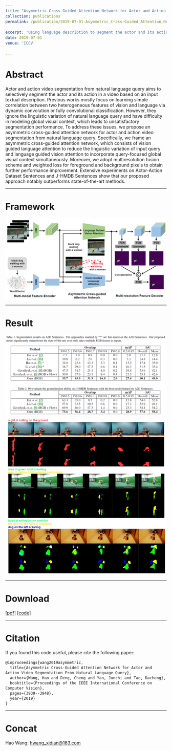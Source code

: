 ```yaml
---
title: "Asymmetric Cross-Guided Attention Network for Actor and Action Video Segmentation From Natural Language Query, ICCV 2019"
collection: publications
permalink: /publication/2019-07-01-Asymmetric_Cross-Guided_Attention_Network_for_Actor_and_Action_Video_Segmentation_From_Natural_Language_Query

excerpt: 'Using language description to segment the actor and its action in video, SOTA performance'
date: 2019-07-01
venue: 'ICCV'

---
```

# Abstract
Actor and action video segmentation from natural language query aims to selectively segment the actor and its
action in a video based on an input textual description. Previous works mostly focus on learning simple correlation between
two heterogeneous features of vision and language via dynamic convolution or fully convolutional classification.
However, they ignore the linguistic variation of natural language query and have difficulty in modeling global
visual context, which leads to unsatisfactory segmentation performance. To address these issues, we propose an asymmetric
cross-guided attention network for actor and action video segmentation from natural language query. Specifically,
we frame an asymmetric cross-guided attention network, which consists of vision guided language attention to
reduce the linguistic variation of input query and language guided vision attention to incorporate query-focused global
visual context simultaneously. Moreover, we adopt multiresolution fusion scheme and weighted loss for foreground
and background pixels to obtain further performance improvement. Extensive experiments on Actor-Action Dataset
Sentences and J-HMDB Sentences show that our proposed approach notably outperforms state-of-the-art methods.

---
# Framework
![image](/files/ICCV19/framework.png)

---
# Result
![image](/files/ICCV19/res.png)
![image](/files/ICCV19/res2.png)

---
# Download
[[pdf]](/files/ICCV19/acga.pdf)
[[code]](https://github.com/haowang1992/ACGA)


---
# Citation
If you found this code useful, please cite the following paper:

    @inproceedings{wang2019asymmetric,
      title={Asymmetric Cross-Guided Attention Network for Actor and Action Video Segmentation From Natural Language Query},
      author={Wang, Hao and Deng, Cheng and Yan, Junchi and Tao, Dacheng},
      booktitle={Proceedings of the IEEE International Conference on Computer Vision},
      pages={3939--3948},
      year={2019}
    }


---
# Concat
Hao Wang: hwang_xidian@163.com

